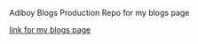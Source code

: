 Adiboy Blogs
Production Repo for my blogs page

[link for my blogs page](https://adi4blogs.netlify.app/)
